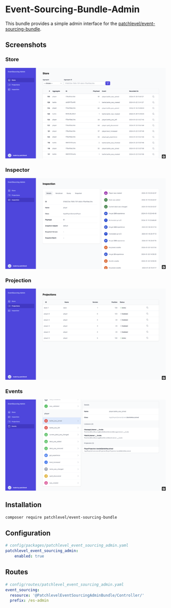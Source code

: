 # Event-Sourcing-Bundle-Admin

This bundle provides a simple admin interface for the [patchlevel/event-sourcing-bundle](https://github.com/patchlevel/event-sourcing-bundle).

## Screenshots

### Store

![Screenshot1](docs/screenshot1.png)

### Inspector

![Screenshot2](docs/screenshot2.png)

### Projection

![Screenshot3](docs/screenshot3.png)

### Events

![Screenshot4](docs/screenshot4.png)

## Installation

```bash
composer require patchlevel/event-sourcing-bundle
```

## Configuration

```yaml
# config/packages/patchlevel_event_sourcing_admin.yaml
patchlevel_event_sourcing_admin:
    enabled: true
```

## Routes

```yaml
# config/routes/patchlevel_event_sourcing_admin.yaml
event_sourcing:
  resource: '@PatchlevelEventSourcingAdminBundle/Controller/'
  prefix: /es-admin
```
